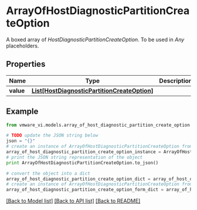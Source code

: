 # ArrayOfHostDiagnosticPartitionCreateOption

A boxed array of *HostDiagnosticPartitionCreateOption*. To be used in *Any* placeholders. 

## Properties
Name | Type | Description | Notes
------------ | ------------- | ------------- | -------------
**value** | [**List[HostDiagnosticPartitionCreateOption]**](HostDiagnosticPartitionCreateOption.md) |  | 

## Example

```python
from vmware_vi.models.array_of_host_diagnostic_partition_create_option import ArrayOfHostDiagnosticPartitionCreateOption

# TODO update the JSON string below
json = "{}"
# create an instance of ArrayOfHostDiagnosticPartitionCreateOption from a JSON string
array_of_host_diagnostic_partition_create_option_instance = ArrayOfHostDiagnosticPartitionCreateOption.from_json(json)
# print the JSON string representation of the object
print ArrayOfHostDiagnosticPartitionCreateOption.to_json()

# convert the object into a dict
array_of_host_diagnostic_partition_create_option_dict = array_of_host_diagnostic_partition_create_option_instance.to_dict()
# create an instance of ArrayOfHostDiagnosticPartitionCreateOption from a dict
array_of_host_diagnostic_partition_create_option_form_dict = array_of_host_diagnostic_partition_create_option.from_dict(array_of_host_diagnostic_partition_create_option_dict)
```
[[Back to Model list]](../README.md#documentation-for-models) [[Back to API list]](../README.md#documentation-for-api-endpoints) [[Back to README]](../README.md)


